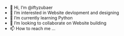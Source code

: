 - 👋 Hi, I’m @iftyzubaer
- 👀 I’m interested in Website devlopment and designing
- 🌱 I’m currently learning Python
- 💞️ I’m looking to collaborate on Website building
- 📫 How to reach me ...

<!---
iftyzubaer/iftyzubaer is a ✨ special ✨ repository because its `README.md` (this file) appears on your GitHub profile.
You can click the Preview link to take a look at your changes.
--->
